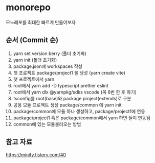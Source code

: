 # monorepo
모노레포를 최대한 빠르게 만들어보자

## 순서 (Commit 순)

1. yarn set version berry (폴더 초기화)
2. yarn init (폴더 초기화)
3. package.json에 workspaces 작성
4. 첫 프로젝트 package/project1 을 생성 (yarn create vite)
5. 첫 프로젝트에서 yarn
6. root에서 yarn add -D typescript prettier eslint
7. root에서 yarn dlx @yarnpkg/sdks vscode (꼭 6번 한 후 하기)
8. tsconfig를 root(base)와 package project(extends)로 구분
9. 공용 모듈 프로젝트 생성 package/common 에 yarn init
10. package/common에 모듈 하나 생성하고, package/project1에 연동
11. package/project1 혹은 package/common에서 yarn 하면 둘이 연동됨
12. common에 있는 모듈불러오는 방법

## 참고 자료

https://minify.tistory.com/40
